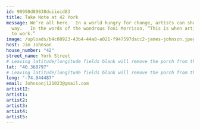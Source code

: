 ```yaml
---
id: 90998d89838duiioid83
title: Take Note at 42 York
message: We’re all here.  In a world hungry for change, artists can show the
  way.   In the words of the wondrous Toni Morrison, “This is when artists get
  to work.”
image: /uploads/b4c08923-43b4-44a8-a021-f947597dacc2-james-johnson.jpeg
host: Jim Johnson
house_number: "42"
street_name: York Street
# Leaving latitude/longitude fields blank will remove the porch from the Porchfest map.
lat: "40.368797"
# Leaving latitude/longitude fields blank will remove the porch from the Porchfest map.
long: "-74.944487"
email: Johnsonj121023@gmail.com
artist12:
artist1:
artist2:
artist3:
artist4:
artist5: 
---
```

